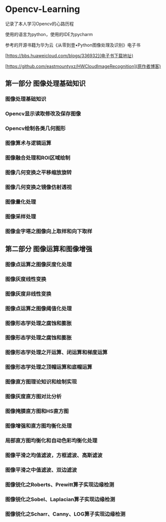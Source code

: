 # Opencv-Learning
记录了本人学习Opencv的心路历程

使用的语言为python，使用的IDE为pycharm

参考的开源书籍为华为云《从零到壹•Python图像处理及识别》电子书

[https://bbs.huaweicloud.com/blogs/336932](电子书下载地址)

[https://github.com/eastmountyxz/HWCloudImageRecognition](原作者博客)


## 第一部分 图像处理基础知识
### 图像处理基础知识
### Opencv显示读取修改及保存图像
### Opencv绘制各类几何图形
### 图像算术与逻辑运算
### 图像融合处理和ROI区域绘制
### 图像几何变换之平移缩放旋转
### 图像几何变换之镜像仿射透视
### 图像量化处理
### 图像采样处理
### 图像金字塔之图像向上取样和向下取样


## 第二部分 图像运算和图像增强
### 图像点运算之图像灰度化处理
### 图像灰度线性变换
### 图像灰度非线性变换
### 图像点运算之图像阈值化处理
### 图像形态学处理之腐蚀和膨胀
### 图像形态学处理之腐蚀和膨胀
### 图像形态学处理之开运算、闭运算和梯度运算
### 图像形态学处理之顶帽运算和底帽运算
### 图像直方图理论知识和绘制实现
### 图像灰度直方图对比分析
### 图像掩膜直方图和HS直方图
### 图像增强和直方图均衡化处理
### 局部直方图均衡化和自动色彩均衡化处理
### 图像平滑之均值滤波，方框滤波、高斯滤波
### 图像平滑之中值滤波、双边滤波
### 图像锐化之Roberts、Prewitt算子实现边缘检测
### 图像锐化之Sobel、Laplacian算子实现边缘检测
### 图像锐化之Scharr、Canny、LOG算子实现边缘检测

